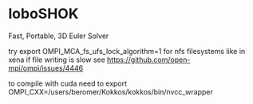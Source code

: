 # loboSHOK

Fast, Portable, 3D Euler Solver

try
    export OMPI_MCA_fs_ufs_lock_algorithm=1 
for nfs filesystems like in xena if file writing is slow
see https://github.com/open-mpi/ompi/issues/4446

to compile with cuda need to
    export OMPI_CXX=/users/beromer/Kokkos/kokkos/bin/nvcc_wrapper


